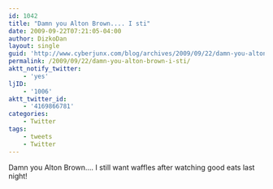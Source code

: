 ```yaml
---
id: 1042
title: "Damn you Alton Brown.... I sti"
date: 2009-09-22T07:21:05-04:00
author: DizkoDan
layout: single
guid: 'http://www.cyberjunx.com/blog/archives/2009/09/22/damn-you-alton-brown-i-sti/'
permalink: /2009/09/22/damn-you-alton-brown-i-sti/
aktt_notify_twitter:
    - 'yes'
ljID:
    - '1006'
aktt_twitter_id:
    - '4169866781'
categories:
    - Twitter
tags:
    - tweets
    - Twitter
---
```


Damn you Alton Brown…. I still want waffles after watching good eats last night!
